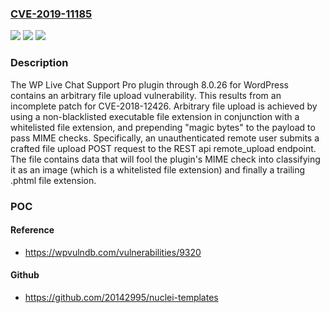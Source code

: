 ### [CVE-2019-11185](https://cve.mitre.org/cgi-bin/cvename.cgi?name=CVE-2019-11185)
![](https://img.shields.io/static/v1?label=Product&message=n%2Fa&color=blue)
![](https://img.shields.io/static/v1?label=Version&message=n%2Fa&color=blue)
![](https://img.shields.io/static/v1?label=Vulnerability&message=n%2Fa&color=brighgreen)

### Description

The WP Live Chat Support Pro plugin through 8.0.26 for WordPress contains an arbitrary file upload vulnerability. This results from an incomplete patch for CVE-2018-12426. Arbitrary file upload is achieved by using a non-blacklisted executable file extension in conjunction with a whitelisted file extension, and prepending "magic bytes" to the payload to pass MIME checks. Specifically, an unauthenticated remote user submits a crafted file upload POST request to the REST api remote_upload endpoint. The file contains data that will fool the plugin's MIME check into classifying it as an image (which is a whitelisted file extension) and finally a trailing .phtml file extension.

### POC

#### Reference
- https://wpvulndb.com/vulnerabilities/9320

#### Github
- https://github.com/20142995/nuclei-templates


